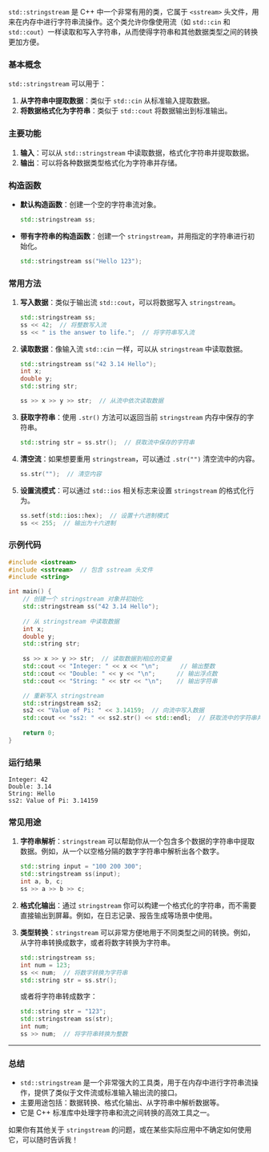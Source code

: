 `std::stringstream` 是 C++ 中一个非常有用的类，它属于 `<sstream>` 头文件，用来在内存中进行字符串流操作。这个类允许你像使用流（如 `std::cin` 和 `std::cout`）一样读取和写入字符串，从而使得字符串和其他数据类型之间的转换更加方便。

### 基本概念

`std::stringstream` 可以用于：

1. **从字符串中提取数据**：类似于 `std::cin` 从标准输入提取数据。
2. **将数据格式化为字符串**：类似于 `std::cout` 将数据输出到标准输出。

### 主要功能

1. **输入**：可以从 `std::stringstream` 中读取数据，格式化字符串并提取数据。
2. **输出**：可以将各种数据类型格式化为字符串并存储。

### 构造函数

- **默认构造函数**：创建一个空的字符串流对象。
  ```cpp
  std::stringstream ss;
  ```

- **带有字符串的构造函数**：创建一个 `stringstream`，并用指定的字符串进行初始化。
  ```cpp
  std::stringstream ss("Hello 123");
  ```

### 常用方法

1. **写入数据**：类似于输出流 `std::cout`，可以将数据写入 `stringstream`。
   ```cpp
   std::stringstream ss;
   ss << 42;  // 将整数写入流
   ss << " is the answer to life.";  // 将字符串写入流
   ```

2. **读取数据**：像输入流 `std::cin` 一样，可以从 `stringstream` 中读取数据。
   ```cpp
   std::stringstream ss("42 3.14 Hello");
   int x;
   double y;
   std::string str;
   
   ss >> x >> y >> str;  // 从流中依次读取数据
   ```

3. **获取字符串**：使用 `.str()` 方法可以返回当前 `stringstream` 内存中保存的字符串。
   ```cpp
   std::string str = ss.str();  // 获取流中保存的字符串
   ```

4. **清空流**：如果想要重用 `stringstream`，可以通过 `.str("")` 清空流中的内容。
   ```cpp
   ss.str("");  // 清空内容
   ```

5. **设置流模式**：可以通过 `std::ios` 相关标志来设置 `stringstream` 的格式化行为。
   ```cpp
   ss.setf(std::ios::hex);  // 设置十六进制模式
   ss << 255;  // 输出为十六进制
   ```

### 示例代码

```cpp
#include <iostream>
#include <sstream>  // 包含 sstream 头文件
#include <string>

int main() {
    // 创建一个 stringstream 对象并初始化
    std::stringstream ss("42 3.14 Hello");
    
    // 从 stringstream 中读取数据
    int x;
    double y;
    std::string str;
    
    ss >> x >> y >> str;  // 读取数据到相应的变量
    std::cout << "Integer: " << x << "\n";      // 输出整数
    std::cout << "Double: " << y << "\n";      // 输出浮点数
    std::cout << "String: " << str << "\n";    // 输出字符串

    // 重新写入 stringstream
    std::stringstream ss2;
    ss2 << "Value of Pi: " << 3.14159;  // 向流中写入数据
    std::cout << "ss2: " << ss2.str() << std::endl;  // 获取流中的字符串并输出
    
    return 0;
}
```

### 运行结果

```plaintext
Integer: 42
Double: 3.14
String: Hello
ss2: Value of Pi: 3.14159
```

### 常见用途

1. **字符串解析**：`stringstream` 可以帮助你从一个包含多个数据的字符串中提取数据。例如，从一个以空格分隔的数字字符串中解析出各个数字。
   ```cpp
   std::string input = "100 200 300";
   std::stringstream ss(input);
   int a, b, c;
   ss >> a >> b >> c;
   ```

2. **格式化输出**：通过 `stringstream` 你可以构建一个格式化的字符串，而不需要直接输出到屏幕。例如，在日志记录、报告生成等场景中使用。

3. **类型转换**：`stringstream` 可以非常方便地用于不同类型之间的转换。例如，从字符串转换成数字，或者将数字转换为字符串。

   ```cpp
   std::stringstream ss;
   int num = 123;
   ss << num;  // 将数字转换为字符串
   std::string str = ss.str();
   ```

   或者将字符串转成数字：

   ```cpp
   std::string str = "123";
   std::stringstream ss(str);
   int num;
   ss >> num;  // 将字符串转换为整数
   ```

---

### 总结

- `std::stringstream` 是一个非常强大的工具类，用于在内存中进行字符串流操作，提供了类似于文件流或标准输入输出流的接口。
- 主要用途包括：数据转换、格式化输出、从字符串中解析数据等。
- 它是 C++ 标准库中处理字符串和流之间转换的高效工具之一。

如果你有其他关于 `stringstream` 的问题，或在某些实际应用中不确定如何使用它，可以随时告诉我！

